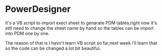 # PowerDesigner

It's a  VB script to import execl sheet to genarate PDM tables,right now it's still need to change the sheet name by hand so the tables can be  import into PDM one by one.

The reason of that is I havn't learn VB script so far,next week i'll learn that so the code can be changed a lot bit beautiful.
